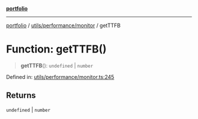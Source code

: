 [**portfolio**](../../../../README.md)

***

[portfolio](../../../../modules.md) / [utils/performance/monitor](../README.md) / getTTFB

# Function: getTTFB()

> **getTTFB**(): `undefined` \| `number`

Defined in: [utils/performance/monitor.ts:245](https://github.com/tnorlund/Portfolio/blob/c4c57e742815fcdb6beb07c8f8af326a7927a3f2/portfolio/utils/performance/monitor.ts#L245)

## Returns

`undefined` \| `number`
